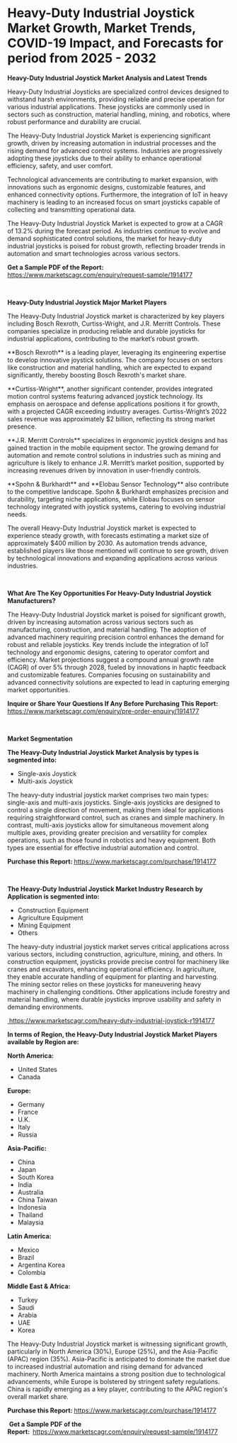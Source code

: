 <p><h1>Heavy-Duty Industrial Joystick Market Growth, Market Trends, COVID-19 Impact, and Forecasts for period from 2025 - 2032</h1></p><p><strong>Heavy-Duty Industrial Joystick Market Analysis and Latest Trends</strong></p>
<p><p>Heavy-Duty Industrial Joysticks are specialized control devices designed to withstand harsh environments, providing reliable and precise operation for various industrial applications. These joysticks are commonly used in sectors such as construction, material handling, mining, and robotics, where robust performance and durability are crucial. </p><p>The Heavy-Duty Industrial Joystick Market is experiencing significant growth, driven by increasing automation in industrial processes and the rising demand for advanced control systems. Industries are progressively adopting these joysticks due to their ability to enhance operational efficiency, safety, and user comfort. </p><p>Technological advancements are contributing to market expansion, with innovations such as ergonomic designs, customizable features, and enhanced connectivity options. Furthermore, the integration of IoT in heavy machinery is leading to an increased focus on smart joysticks capable of collecting and transmitting operational data.</p><p>The Heavy-Duty Industrial Joystick Market is expected to grow at a CAGR of 13.2% during the forecast period. As industries continue to evolve and demand sophisticated control solutions, the market for heavy-duty industrial joysticks is poised for robust growth, reflecting broader trends in automation and smart technologies across various sectors.</p></p>
<p><strong>Get a Sample PDF of the Report:&nbsp;</strong> <a href="https://www.marketscagr.com/enquiry/request-sample/1914177?utm_campaign=2935&utm_medium=2&utm_source=Github&utm_content=ia&utm_term=12042025&utm_id=heavy-duty-industrial-joystick">https://www.marketscagr.com/enquiry/request-sample/1914177</a></p>
<p>&nbsp;</p>
<p><strong>Heavy-Duty Industrial Joystick Major Market Players</strong></p>
<p><p>The Heavy-Duty Industrial Joystick market is characterized by key players including Bosch Rexroth, Curtiss-Wright, and J.R. Merritt Controls. These companies specialize in producing reliable and durable joysticks for industrial applications, contributing to the market’s robust growth.</p><p>**Bosch Rexroth** is a leading player, leveraging its engineering expertise to develop innovative joystick solutions. The company focuses on sectors like construction and material handling, which are expected to expand significantly, thereby boosting Bosch Rexroth's market share. </p><p>**Curtiss-Wright**, another significant contender, provides integrated motion control systems featuring advanced joystick technology. Its emphasis on aerospace and defense applications positions it for growth, with a projected CAGR exceeding industry averages. Curtiss-Wright’s 2022 sales revenue was approximately $2 billion, reflecting its strong market presence.</p><p>**J.R. Merritt Controls** specializes in ergonomic joystick designs and has gained traction in the mobile equipment sector. The growing demand for automation and remote control solutions in industries such as mining and agriculture is likely to enhance J.R. Merritt’s market position, supported by increasing revenues driven by innovation in user-friendly controls.</p><p>**Spohn & Burkhardt** and **Elobau Sensor Technology** also contribute to the competitive landscape. Spohn & Burkhardt emphasizes precision and durability, targeting niche applications, while Elobau focuses on sensor technology integrated with joystick systems, catering to evolving industrial needs.</p><p>The overall Heavy-Duty Industrial Joystick market is expected to experience steady growth, with forecasts estimating a market size of approximately $400 million by 2030. As automation trends advance, established players like those mentioned will continue to see growth, driven by technological innovations and expanding applications across various industries.</p></p>
<p>&nbsp;</p>
<p><strong>What Are The Key Opportunities For Heavy-Duty Industrial Joystick Manufacturers?</strong></p>
<p><p>The Heavy-Duty Industrial Joystick market is poised for significant growth, driven by increasing automation across various sectors such as manufacturing, construction, and material handling. The adoption of advanced machinery requiring precision control enhances the demand for robust and reliable joysticks. Key trends include the integration of IoT technology and ergonomic designs, catering to operator comfort and efficiency. Market projections suggest a compound annual growth rate (CAGR) of over 5% through 2028, fueled by innovations in haptic feedback and customizable features. Companies focusing on sustainability and advanced connectivity solutions are expected to lead in capturing emerging market opportunities.</p></p>
<p><strong>Inquire or Share Your Questions If Any Before Purchasing This Report:</strong> <a href="https://www.marketscagr.com/enquiry/pre-order-enquiry/1914177?utm_campaign=2935&utm_medium=2&utm_source=Github&utm_content=ia&utm_term=12042025&utm_id=heavy-duty-industrial-joystick">https://www.marketscagr.com/enquiry/pre-order-enquiry/1914177</a></p>
<p>&nbsp;</p>
<p><strong>Market Segmentation</strong></p>
<p><strong>The Heavy-Duty Industrial Joystick Market Analysis by types is segmented into:</strong></p>
<p><ul><li>Single-axis Joystick</li><li>Multi-axis Joystick</li></ul></p>
<p><p>The heavy-duty industrial joystick market comprises two main types: single-axis and multi-axis joysticks. Single-axis joysticks are designed to control a single direction of movement, making them ideal for applications requiring straightforward control, such as cranes and simple machinery. In contrast, multi-axis joysticks allow for simultaneous movement along multiple axes, providing greater precision and versatility for complex operations, such as those found in robotics and heavy equipment. Both types are essential for effective industrial automation and control.</p></p>
<p><strong>Purchase this Report:&nbsp;</strong><a href="https://www.marketscagr.com/purchase/1914177?utm_campaign=2935&utm_medium=2&utm_source=Github&utm_content=ia&utm_term=12042025&utm_id=heavy-duty-industrial-joystick">https://www.marketscagr.com/purchase/1914177</a></p>
<p>&nbsp;</p>
<p><strong>The Heavy-Duty Industrial Joystick Market Industry Research by Application is segmented into:</strong></p>
<p><ul><li>Construction Equipment</li><li>Agriculture Equipment</li><li>Mining Equipment</li><li>Others</li></ul></p>
<p><p>The heavy-duty industrial joystick market serves critical applications across various sectors, including construction, agriculture, mining, and others. In construction equipment, joysticks provide precise control for machinery like cranes and excavators, enhancing operational efficiency. In agriculture, they enable accurate handling of equipment for planting and harvesting. The mining sector relies on these joysticks for maneuvering heavy machinery in challenging conditions. Other applications include forestry and material handling, where durable joysticks improve usability and safety in demanding environments.</p></p>
<p><a href="https://www.marketscagr.com/heavy-duty-industrial-joystick-r1914177?utm_campaign=2935&utm_medium=2&utm_source=Github&utm_content=ia&utm_term=12042025&utm_id=heavy-duty-industrial-joystick">&nbsp;https://www.marketscagr.com/heavy-duty-industrial-joystick-r1914177</a></p>
<p><strong>In terms of Region, the Heavy-Duty Industrial Joystick Market Players available by Region are:</strong></p>
<p>
    <p> <strong> North America: </strong>
        <ul>
            <li>United States</li>
            <li>Canada</li>
        </ul>
        </p> 
    <p> <strong> Europe: </strong>
        <ul>
            <li>Germany</li>
            <li>France</li>
            <li>U.K.</li>
            <li>Italy</li>
            <li>Russia</li>
        </ul>
        </p> 
    <p> <strong> Asia-Pacific: </strong>
        <ul>
            <li>China</li>
            <li>Japan</li>
            <li>South Korea</li>
            <li>India</li>
            <li>Australia</li>
            <li>China Taiwan</li>
            <li>Indonesia</li>
            <li>Thailand</li>
            <li>Malaysia</li>
        </ul>
        </p> 
    <p> <strong> Latin America: </strong>
        <ul>
            <li>Mexico</li>
            <li>Brazil</li>
            <li>Argentina Korea</li>
            <li>Colombia</li>
        </ul>
        </p> 
    <p> <strong> Middle East & Africa: </strong>
        <ul>
            <li>Turkey</li>
            <li>Saudi</li>
            <li>Arabia</li>
            <li>UAE</li>
            <li>Korea</li>
        </ul>
    </p>
    </p>
<p><p>The Heavy-Duty Industrial Joystick market is witnessing significant growth, particularly in North America (30%), Europe (25%), and the Asia-Pacific (APAC) region (35%). Asia-Pacific is anticipated to dominate the market due to increased industrial automation and rising demand for advanced machinery. North America maintains a strong position due to technological advancements, while Europe is bolstered by stringent safety regulations. China is rapidly emerging as a key player, contributing to the APAC region's overall market share.</p></p>
<p><strong>Purchase this Report: </strong><a href="https://www.marketscagr.com/purchase/1914177?utm_campaign=2935&utm_medium=2&utm_source=Github&utm_content=ia&utm_term=12042025&utm_id=heavy-duty-industrial-joystick">https://www.marketscagr.com/purchase/1914177</a></p>
<p>&nbsp;<strong>Get a Sample PDF of the Report:&nbsp;&nbsp;</strong><a href="https://www.marketscagr.com/enquiry/request-sample/1914177?utm_campaign=2935&utm_medium=2&utm_source=Github&utm_content=ia&utm_term=12042025&utm_id=heavy-duty-industrial-joystick">https://www.marketscagr.com/enquiry/request-sample/1914177</a></p>
<p><strong></strong></p>
<p><p></p><p></p><p></p></p>